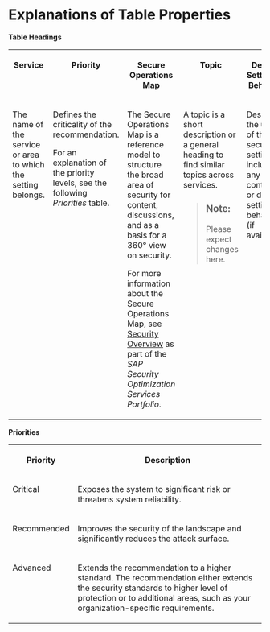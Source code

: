 <!-- loio3afa465a35334d0c9a7e6cce345482a3 -->

# Explanations of Table Properties

**Table Headings**


<table>
<tr>
<th valign="top">

Service



</th>
<th valign="top">

Priority



</th>
<th valign="top">

Secure Operations Map



</th>
<th valign="top">

Topic



</th>
<th valign="top">

Default Setting or Behavior



</th>
<th valign="top">

Recommendation



</th>
<th valign="top">

More Information



</th>
<th valign="top">

Last Update



</th>
<th valign="top">

Index



</th>
</tr>
<tr>
<td valign="top">

 The name of the service or area to which the setting belongs. 



</td>
<td valign="top">

Defines the criticality of the recommendation.

For an explanation of the priority levels, see the following *Priorities* table.



</td>
<td valign="top">

The Secure Operations Map is a reference model to structure the broad area of security for content, discussions, and as a basis for a 360° view on security.

For more information about the Secure Operations Map, see [Security Overview](https://support.sap.com/en/offerings-programs/support-services/security-optimization-services-portfolio.html?anchorId=section_1784311506) as part of the *SAP Security Optimization Services Portfolio*.



</td>
<td valign="top">

A topic is a short description or a general heading to find similar topics across services.

> ### Note:  
> Please expect changes here.



</td>
<td valign="top">

Describes the usage of the security setting, including any context, or default setting behavior \(if available\).



</td>
<td valign="top">

Defines our recommendation for this configuration.



</td>
<td valign="top">

A link to documentation that explains how you can achieve the recommendation.



</td>
<td valign="top">

Date of the last significant change.

See also [What's New for SAP Cloud ALM](https://help.sap.com/whats-new/0cb91c1ef73b400f881823f8d5fd2dea).



</td>
<td valign="top">

A stable unique reference to identify the recommendation.



</td>
</tr>
</table>

**Priorities**


<table>
<tr>
<th valign="top">

Priority



</th>
<th valign="top">

Description



</th>
</tr>
<tr>
<td valign="top">

Critical



</td>
<td valign="top">

Exposes the system to significant risk or threatens system reliability.



</td>
</tr>
<tr>
<td valign="top">

Recommended



</td>
<td valign="top">

Improves the security of the landscape and significantly reduces the attack surface.



</td>
</tr>
<tr>
<td valign="top">

Advanced



</td>
<td valign="top">

Extends the recommendation to a higher standard. The recommendation either extends the security standards to higher level of protection or to additional areas, such as your organization-specific requirements.



</td>
</tr>
</table>

